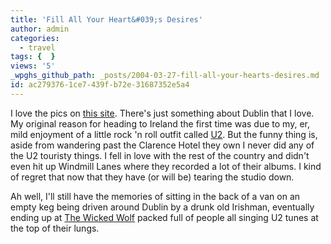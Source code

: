 ```yaml
---
title: 'Fill All Your Heart&#039;s Desires'
author: admin
categories:
  - travel
tags: {  }
views: '5'
_wpghs_github_path: _posts/2004-03-27-fill-all-your-hearts-desires.md
id: ac279376-1ce7-439f-b72e-31687352e5a4
---
```

<p>I love the pics on <a href="http://www.tomcosgrave.com/photography/dublin/index.htm">this site</a>.  There's just something about Dublin that I love.  My original reason for heading to Ireland the first time was due to my, er, mild enjoyment of a little rock 'n roll outfit called <a href="http://www.u2log.com">U2</a>.  But the funny thing is, aside from wandering past the Clarence Hotel they own I never did any of the U2 touristy things.  I fell in love with the rest of the country and didn't even hit up Windmill Lanes where they recorded a lot of their albums.  I kind of regret that now that they have (or will be) tearing the studio down.</p>
<p>Ah well, I'll still have the memories of sitting in the back of a van on an empty keg being driven around Dublin by a drunk old Irishman, eventually ending up at <a href="http://www.hotspots.ie/pubs/the_wicked_wolf_bar.asp">The Wicked Wolf</a> packed full of people all singing U2 tunes at the top of their lungs.</p>
